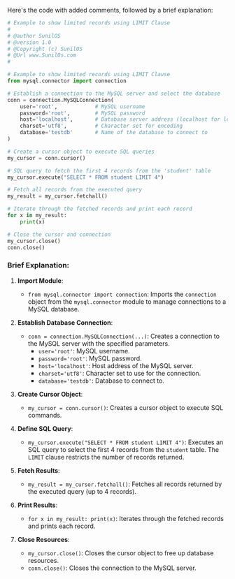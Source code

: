 Here's the code with added comments, followed by a brief explanation:

```python
# Example to show limited records using LIMIT Clause
#
# @author SunilOS  
# @version 1.0
# @Copyright (c) SunilOS  
# @Url www.SunilOs.com
# 

# Example to show limited records using LIMIT Clause
from mysql.connector import connection

# Establish a connection to the MySQL server and select the database
conn = connection.MySQLConnection(
    user='root',            # MySQL username
    password='root',        # MySQL password
    host='localhost',       # Database server address (localhost for local server)
    charset='utf8',         # Character set for encoding
    database='testdb'       # Name of the database to connect to
)

# Create a cursor object to execute SQL queries
my_cursor = conn.cursor()

# SQL query to fetch the first 4 records from the 'student' table
my_cursor.execute("SELECT * FROM student LIMIT 4")

# Fetch all records from the executed query
my_result = my_cursor.fetchall()

# Iterate through the fetched records and print each record
for x in my_result:
    print(x)

# Close the cursor and connection
my_cursor.close()
conn.close()
```

### Brief Explanation:

1. **Import Module**:
   - `from mysql.connector import connection`: Imports the `connection` object from the `mysql.connector` module to manage connections to a MySQL database.

2. **Establish Database Connection**:
   - `conn = connection.MySQLConnection(...)`: Creates a connection to the MySQL server with the specified parameters.
     - `user='root'`: MySQL username.
     - `password='root'`: MySQL password.
     - `host='localhost'`: Host address of the MySQL server.
     - `charset='utf8'`: Character set to use for the connection.
     - `database='testdb'`: Database to connect to.

3. **Create Cursor Object**:
   - `my_cursor = conn.cursor()`: Creates a cursor object to execute SQL commands.

4. **Define SQL Query**:
   - `my_cursor.execute("SELECT * FROM student LIMIT 4")`: Executes an SQL query to select the first 4 records from the `student` table. The `LIMIT` clause restricts the number of records returned.

5. **Fetch Results**:
   - `my_result = my_cursor.fetchall()`: Fetches all records returned by the executed query (up to 4 records).

6. **Print Results**:
   - `for x in my_result: print(x)`: Iterates through the fetched records and prints each record.

7. **Close Resources**:
   - `my_cursor.close()`: Closes the cursor object to free up database resources.
   - `conn.close()`: Closes the connection to the MySQL server.
